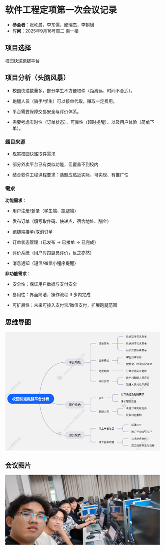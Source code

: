 

# 软件工程定项第一次会议记录

 * **参会者**：张屹晨，李东儒，邱瑞杰，李朝旭
 * **时间**：2025年9月16号周二 南一楼


## 项目选择
校园快递跑腿平台



## 项目分析（头脑风暴）
* 校园快递数量多，部分学生不方便取件（距离远、时间不合适）。

* 跑腿人员（骑手/学生）可以接单代取，赚取一定费用。

* 平台需要保障交易安全与评价体系。

* 需要考虑实时性（订单状态）、可靠性（超时提醒）、以及用户体验（简单下单）。



### 题目来源
* 现实校园快递取件需求

* 部分外卖平台已有类似功能，但覆盖不到校内

* 结合软件工程课程要求：选题应贴近实际、可实现、有推广性



### 需求
**功能需求**：

* 用户注册/登录（学生端、跑腿端）

* 发布订单（填写取件码、快递点、宿舍地址、酬金）

* 跑腿端接单/取消订单

* 订单状态管理（已发布 → 已接单 → 已完成）

* 评价系统（用户对跑腿员评价，反之亦然）

* 消息通知（短信/微信小程序提醒）

**非功能需求**：

* 安全性：保证用户数据与支付安全

* 易用性：界面简洁，操作流程 3 步内完成

* 可扩展性：未来可接入支付宝/微信支付，扩展跑腿范围



## 思维导图

![mindmap](images/Mindmap.png)


## 会议图片

![conf record](images/First_conference.jpg)
